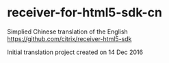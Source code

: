 # receiver-for-html5-sdk-cn

Simplied Chinese translation of the English https://github.com/citrix/receiver-html5-sdk 

Initial translation project created on 14 Dec 2016
